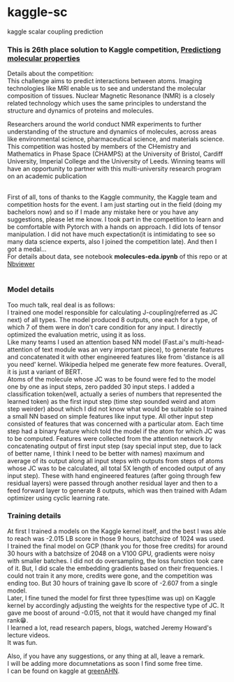 # kaggle-sc
kaggle scalar coupling prediction
<h3>This is 26th place solution to Kaggle competition,  <a href="https://www.kaggle.com/c/champs-scalar-coupling"> 
Predictiong molecular properties</a><br></h3>
Details about the competition:<br>
This challenge aims to predict interactions between atoms. Imaging technologies like MRI enable us to see and understand the molecular composition of tissues. Nuclear Magnetic Resonance (NMR) is a closely related technology which uses the same principles to understand the structure and dynamics of proteins and molecules.

Researchers around the world conduct NMR experiments to further understanding of the structure and dynamics of molecules, across areas like environmental science, pharmaceutical science, and materials science.
<br>
This competition was hosted by members of the CHemistry and Mathematics in Phase Space (CHAMPS) at the University of Bristol, Cardiff University, Imperial College and the University of Leeds. Winning teams will have an opportunity to partner with this multi-university research program on an academic publication
<br><br>

First of all, tons of thanks to the Kaggle community, the Kaggle team and competition hosts for the event. I am just starting out in the field (doing my bachelors now) and so if I made any mistake here or you have any suggestions, please let me know.
I took part in the competition to learn and be comfortable with Pytorch with a hands on approach. I did lots of tensor manipulation. I did not have much expectation(it is intimidating to see so many data science experts, also I joined the competition late). And then I got a medal… <br>
For details about data, see notebook **molecules-eda.ipynb** of this repo or at <a href="https://nbviewer.jupyter.org/github/nupam/kaggle-sc/blob/master/molecules-eda.ipynb">Nbviewer</a><br>
<br>
### Model details
Too much talk, real deal is as follows:<br>
I trained one model responsible for calculating J-coupling(referred as JC next) of all types. The model produced 8 outputs, one each for a type, of which 7 of them were in don't care condition for any input. I directly optimized the evaluation metric, using it as loss.<br>
Like many teams I used an attention based NN model (Fast.ai's multi-head-attention of text module was an very important piece), to generate features and concatenated it with other engineered features like from 'distance is all you need' kernel. Wikipedia helped me generate few more features. Overall, it is just a variant of BERT.<br>
Atoms of the molecule whose JC was to be found were fed to the model one by one as input steps, zero padded 30 input steps. I added a classification token(well, actually a series of numbers that represented the learned token) as the first input step (time step sounded weird and atom step weirder) about which I did not know what would be suitable so I trained a small NN based on simple features like input type. All other input step consisted of features that was concerned with a particular atom. Each time step had a binary feature which told the model if the atom for which JC was to be computed. Features were collected from the attention network by concatenating output of first input step (say special input step, due to lack of better name, I think I need to be better with names) maximum and average of its output along all input steps with outputs from steps of atoms whose JC was to be calculated, all total 5X length of encoded output of any input step). These with hand engineered features (after going through few residual layers) were passed through another residual layer and then to a feed forward layer to generate 8 outputs, which was then trained with Adam optimizer using cyclic learning rate.

### Training details
At first I trained a models on the Kaggle kernel itself, and the best I was able to reach was -2.015 LB score in those 9 hours, batchsize of 1024 was used.<br>
I trained the final model on GCP (thank you for those free credits) for around 30 hours with a batchsize of 2048 on a V100 GPU, gradients were noisy with smaller batches. I did not do oversampling, the loss function took care of it. But, I did scale the embedding gradients based on their frequencies. I could not train it any more, credits were gone, and the competition was ending too. But 30 hours of training gave lb score of -2.607 from a single model.<br>
Later, I fine tuned the model for first three types(time was up) on Kaggle kernel by accordingly adjusting the weights for the respective type of JC. It gave me boost of around -0.015, not that it would have changed my final rank😁.
<br>
I learned a lot, read research papers, blogs, watched Jeremy Howard's lecture videos.<br>
It was fun.<br>

Also, if you have any suggestions, or any thing at all, leave a remark.<br>
I will be adding more documnetations as soon I find some free time.<br>
I can be found on kaggle at <a href="https://www.kaggle.com/greenahn"> greenAHN</a>.
